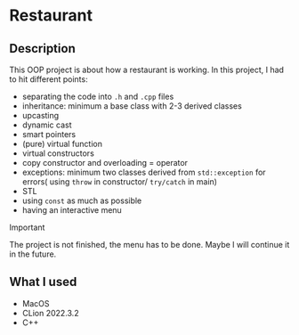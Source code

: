 # Restaurant

## Description
This OOP project is about how a restaurant is working. In this project, I had to hit different points:
- separating the code into ```.h``` and ```.cpp``` files
- inheritance: minimum a base class with 2-3 derived classes
- upcasting
- dynamic cast
- smart pointers
- (pure) virtual function
- virtual constructors
- copy constructor and overloading = operator
- exceptions: minimum two classes derived from ```std::exception``` for errors( using ```throw``` in constructor/ ```try/catch``` in main)
- STL
- using ```const``` as much as possible
- having an interactive menu

>[!IMPORTANT]
>The project is not finished, the menu has to be done. Maybe I will continue it in the future.

## What I used
- MacOS
- CLion 2022.3.2
- C++
